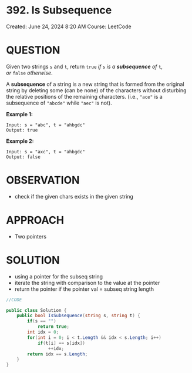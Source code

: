 # 392. Is Subsequence

Created: June 24, 2024 8:20 AM
Course: LeetCode

# QUESTION

Given two strings `s` and `t`, return `true` *if* `s` *is a **subsequence** of* `t`*, or* `false` *otherwise*.

A **subsequence** of a string is a new string that is formed from the original string by deleting some (can be none) of the characters without disturbing the relative positions of the remaining characters. (i.e., `"ace"` is a subsequence of `"abcde"` while `"aec"` is not).

**Example 1:**

```
Input: s = "abc", t = "ahbgdc"
Output: true
```

**Example 2:**

```
Input: s = "axc", t = "ahbgdc"
Output: false
```

# OBSERVATION

- check if the given chars exists in the given string

# APPROACH

- Two pointers

# SOLUTION

- using a pointer for the subseq string
- iterate the string with comparison to the value at the pointer
- return the pointer if the pointer val = subseq string length

```csharp
//CODE

public class Solution {
    public bool IsSubsequence(string s, string t) {
        if(s == "")
            return true;
        int idx = 0;
        for(int i = 0; i < t.Length && idx < s.Length; i++)
            if(t[i] == s[idx])
                ++idx;
        return idx == s.Length;
    }
}
```
